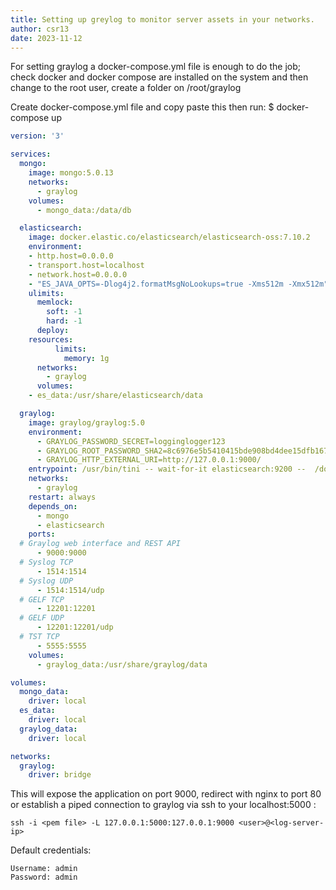 ```yaml
---
title: Setting up greylog to monitor server assets in your networks.
author: csr13
date: 2023-11-12
---
```

For setting graylog a docker-compose.yml file is enough to do the job; check docker and docker compose are installed on the system and then change to the root user, create a folder on /root/graylog

Create docker-compose.yml file and copy paste this then run: $ docker-compose up


```yaml
version: '3'

services:
  mongo:
    image: mongo:5.0.13
    networks:
      - graylog
    volumes:
      - mongo_data:/data/db

  elasticsearch:
    image: docker.elastic.co/elasticsearch/elasticsearch-oss:7.10.2
    environment:
  	- http.host=0.0.0.0
  	- transport.host=localhost
  	- network.host=0.0.0.0
  	- "ES_JAVA_OPTS=-Dlog4j2.formatMsgNoLookups=true -Xms512m -Xmx512m"
    ulimits:
      memlock:
    	soft: -1
    	hard: -1
      deploy:
  	resources:
    	  limits:
      	    memory: 1g
      networks:
        - graylog
      volumes:
  	- es_data:/usr/share/elasticsearch/data

  graylog:
    image: graylog/graylog:5.0
    environment:
      - GRAYLOG_PASSWORD_SECRET=logginglogger123
      - GRAYLOG_ROOT_PASSWORD_SHA2=8c6976e5b5410415bde908bd4dee15dfb167a9c873fc4bb8a81f6f2ab448a918
      - GRAYLOG_HTTP_EXTERNAL_URI=http://127.0.0.1:9000/
    entrypoint: /usr/bin/tini -- wait-for-it elasticsearch:9200 --  /docker-entrypoint.sh
    networks:
      - graylog
    restart: always
    depends_on:
      - mongo
      - elasticsearch
    ports:
  # Graylog web interface and REST API
      - 9000:9000
  # Syslog TCP
      - 1514:1514
  # Syslog UDP
      - 1514:1514/udp
  # GELF TCP
      - 12201:12201
  # GELF UDP
      - 12201:12201/udp
  # TST TCP
      - 5555:5555
    volumes:
      - graylog_data:/usr/share/graylog/data

volumes:
  mongo_data:
    driver: local
  es_data:
    driver: local
  graylog_data:
    driver: local

networks:
  graylog:
    driver: bridge

```

This will expose the application on port 9000, redirect with nginx to port 80 or establish a piped connection to graylog via ssh to your localhost:5000 :

```
ssh -i <pem file> -L 127.0.0.1:5000:127.0.0.1:9000 <user>@<log-server-ip>
```

Default credentials:

```
Username: admin
Password: admin
```
